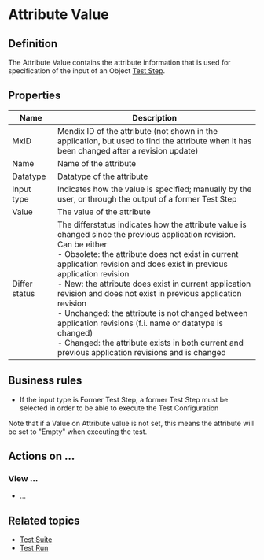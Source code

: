 # Attribute Value

## Definition

The Attribute Value contains the attribute information that is used for specification of the input of an Object [Test Step](test-step).

## Properties
| Name | Description |
| ----------- | ----------- |
| MxID | Mendix ID of the attribute (not shown in the application, but used to find the attribute when it has been changed after a revision update) |
| Name | Name of the attribute |
| Datatype | Datatype of the attribute |
| Input type | Indicates how the value is specified; manually by the user, or through the output of a former Test Step |
| Value | The value of the attribute |
| Differ status | The differstatus indicates how the attribute value is changed since the previous application revision. Can be either <br /> - Obsolete: the attribute does not exist in current application revision and does exist in previous application revision <br /> - New: the attribute does exist in current application revision and does not exist in previous application revision <br /> - Unchanged: the attribute is not changed between application revisions (f.i. name or datatype is changed) <br /> - Changed: the attribute exists in both current and previous application revisions and is changed |

## Business rules

- If the input type is Former Test Step, a former Test Step must be selected in order to be able to execute the Test Configuration  

Note that if a Value on Attribute value is not set, this means the attribute will be set to "Empty" when executing the test. 

## Actions on ...

### View ...
- ...

## Related topics
- [Test Suite](test-suite)
- [Test Run](test-run)
